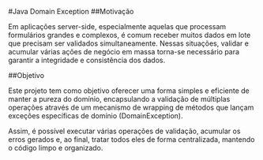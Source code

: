 #Java Domain Exception
##Motivação

Em aplicações server-side, especialmente aquelas que processam formulários grandes e complexos, é comum receber muitos dados em lote que precisam ser validados simultaneamente. Nessas situações, validar e acumular várias ações de negócio em massa torna-se necessário para garantir a integridade e consistência dos dados.

##Objetivo

Este projeto tem como objetivo oferecer uma forma simples e eficiente de manter a pureza do domínio, encapsulando a validação de múltiplas operações através de um mecanismo de wrapping de métodos que lançam exceções específicas de domínio (DomainException).

Assim, é possível executar várias operações de validação, acumular os erros gerados e, ao final, tratar todos eles de forma centralizada, mantendo o código limpo e organizado.
